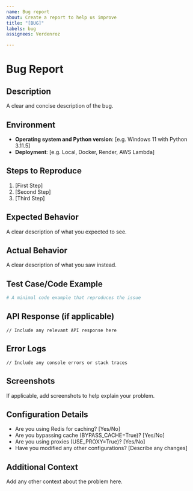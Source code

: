 ```yaml
---
name: Bug report
about: Create a report to help us improve
title: "[BUG]"
labels: bug
assignees: Verdenroz

---
```


# Bug Report

## Description
A clear and concise description of the bug.

## Environment
- **Operating system and Python version**: [e.g. Windows 11 with Python 3.11.5]
- **Deployment**: [e.g. Local, Docker, Render, AWS Lambda]

## Steps to Reproduce
1. [First Step]
2. [Second Step]
3. [Third Step]

## Expected Behavior
A clear description of what you expected to see.

## Actual Behavior
A clear description of what you saw instead.

## Test Case/Code Example
```python
# A minimal code example that reproduces the issue
```

## API Response (if applicable)
```
// Include any relevant API response here
```

## Error Logs
```
// Include any console errors or stack traces
```

## Screenshots
If applicable, add screenshots to help explain your problem.

## Configuration Details
- Are you using Redis for caching? [Yes/No]
- Are you bypassing cache (BYPASS_CACHE=True)? [Yes/No]
- Are you using proxies (USE_PROXY=True)? [Yes/No]
- Have you modified any other configurations? [Describe any changes]

## Additional Context
Add any other context about the problem here.
